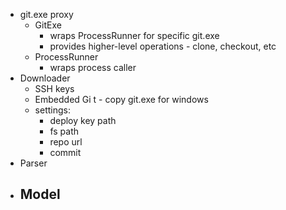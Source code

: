 - git.exe proxy
  - GitExe
    - wraps ProcessRunner for specific git.exe
    - provides higher-level operations - clone, checkout, etc
  - ProcessRunner
    - wraps process caller
- Downloader
  - SSH keys
  - Embedded Gi
t    - copy git.exe for windows
  - settings:
    - deploy key path
    - fs path
    - repo url
    - commit
- Parser
- Model
  - 